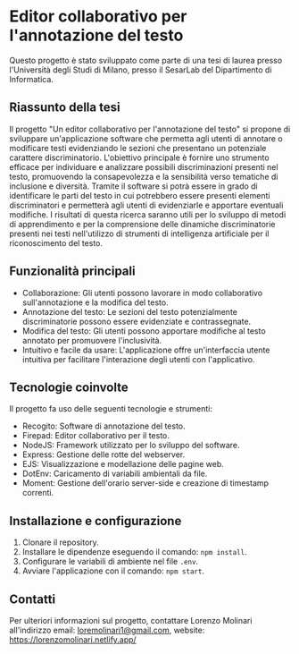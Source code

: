 # Editor collaborativo per l'annotazione del testo

Questo progetto è stato sviluppato come parte di una tesi di laurea presso l'Università degli Studi di Milano, presso il SesarLab del Dipartimento di Informatica.

## Riassunto della tesi

Il progetto "Un editor collaborativo per l'annotazione del testo" si propone di sviluppare un'applicazione software che permetta agli utenti di annotare o modificare testi evidenziando le sezioni che presentano un potenziale carattere discriminatorio. L'obiettivo principale è fornire uno strumento efficace per individuare e analizzare possibili discriminazioni presenti nel testo, promuovendo la consapevolezza e la sensibilità verso tematiche di inclusione e diversità. Tramite il software si potrà essere in grado di identificare le parti del testo in cui potrebbero essere presenti elementi discriminatori e permetterà agli utenti di evidenziarle e apportare eventuali modifiche. I risultati di questa ricerca saranno utili per lo sviluppo di metodi di apprendimento e per la comprensione delle dinamiche discriminatorie presenti nei testi nell'utilizzo di strumenti di intelligenza artificiale per il riconoscimento del testo.

## Funzionalità principali

- Collaborazione: Gli utenti possono lavorare in modo collaborativo sull'annotazione e la modifica del testo.
- Annotazione del testo: Le sezioni del testo potenzialmente discriminatorie possono essere evidenziate e contrassegnate.
- Modifica del testo: Gli utenti possono apportare modifiche al testo annotato per promuovere l'inclusività.
- Intuitivo e facile da usare: L'applicazione offre un'interfaccia utente intuitiva per facilitare l'interazione degli utenti con l'applicativo.

## Tecnologie coinvolte

Il progetto fa uso delle seguenti tecnologie e strumenti:

- Recogito: Software di annotazione del testo.
- Firepad: Editor collaborativo per il testo.
- NodeJS: Framework utilizzato per lo sviluppo del software.
- Express: Gestione delle rotte del webserver.
- EJS: Visualizzazione e modellazione delle pagine web.
- DotEnv: Caricamento di variabili ambientali da file.
- Moment: Gestione dell'orario server-side e creazione di timestamp correnti.

## Installazione e configurazione

1. Clonare il repository.
2. Installare le dipendenze eseguendo il comando: `npm install`.
3. Configurare le variabili di ambiente nel file `.env`.
4. Avviare l'applicazione con il comando: `npm start`.

## Contatti

Per ulteriori informazioni sul progetto, contattare Lorenzo Molinari all'indirizzo email: loremolinari1@gmail.com, website: https://lorenzomolinari.netlify.app/
